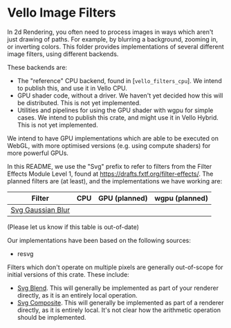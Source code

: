 # Vello Image Filters

In 2d Rendering, you often need to process images in ways which aren't just drawing of paths.
For example, by blurring a background, zooming in, or inverting colors.
This folder provides implementations of several different image filters, using different backends.

These backends are:

- The "reference" CPU backend, found in [`vello_filters_cpu`].
  We intend to publish this, and use it in Vello CPU.
- GPU shader code, without a driver.
  We haven't yet decided how this will be distributed.
  This is not yet implemented.
- Utilities and pipelines for using the GPU shader with wgpu for simple cases.
  We intend to publish this crate, and might use it in Vello Hybrid.
  This is not yet implemented.

We intend to have GPU implementations which are able to be executed on WebGL, with more optimised versions (e.g. using compute shaders) for more powerful GPUs.

In this README, we use the "Svg" prefix to refer to filters from the Filter Effects Module Level 1, found at <https://drafts.fxtf.org/filter-effects/>.
The planned filters are (at least), and the implementations we have working are:

| Filter                              | CPU | GPU (planned) | wgpu (planned) |
| ----------------------------------- | --- | ------------- | -------------- |
| [Svg Gaussian Blur][feGaussianBlur] |     |               |                |

(Please let us know if this table is out-of-date)

Our implementations have been based on the following sources:

- resvg

Filters which don't operate on multiple pixels are generally out-of-scope for initial versions of this crate.
These include:

- [Svg Blend][feBlend]. This will generally be implemented as part of your renderer directly, as it is an entirely local operation.
- [Svg Composite][feComposite]. This will generally be implemented as part of a renderer directly, as it is entirely local. It's not clear how the arithmetic operation should be implemented.

<!-- We expect to also adapt code from `imageproc`, but have not done so yet.
This will impact the licenses this code is available under. -->

[feGaussianBlur]: https://drafts.fxtf.org/filter-effects/#feGaussianBlurElement
[feBlend]: https://drafts.fxtf.org/filter-effects/#feBlendElement
[feComposite]: https://drafts.fxtf.org/filter-effects/#feCompositeElement
